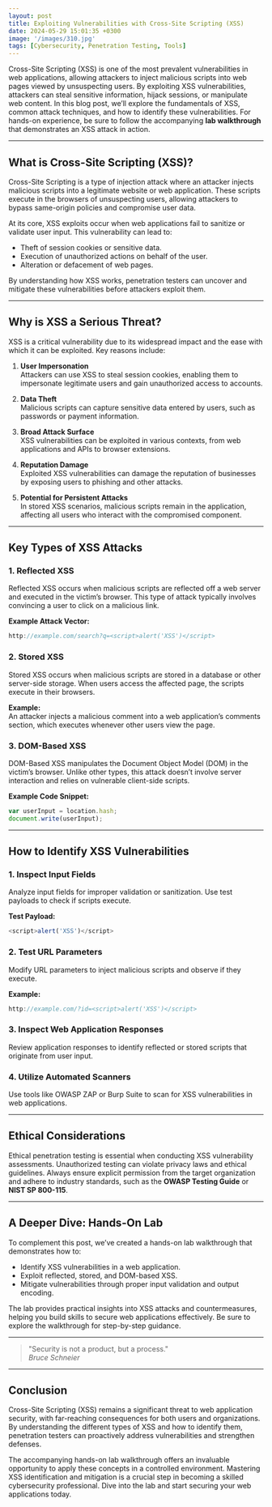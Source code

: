 ```yaml
---
layout: post
title: Exploiting Vulnerabilities with Cross-Site Scripting (XSS)
date: 2024-05-29 15:01:35 +0300
image: '/images/310.jpg'
tags: [Cybersecurity, Penetration Testing, Tools]
---
```


Cross-Site Scripting (XSS) is one of the most prevalent vulnerabilities in web applications, allowing attackers to inject malicious scripts into web pages viewed by unsuspecting users. By exploiting XSS vulnerabilities, attackers can steal sensitive information, hijack sessions, or manipulate web content. In this blog post, we’ll explore the fundamentals of XSS, common attack techniques, and how to identify these vulnerabilities. For hands-on experience, be sure to follow the accompanying **lab walkthrough** that demonstrates an XSS attack in action.

---

## What is Cross-Site Scripting (XSS)?

Cross-Site Scripting is a type of injection attack where an attacker injects malicious scripts into a legitimate website or web application. These scripts execute in the browsers of unsuspecting users, allowing attackers to bypass same-origin policies and compromise user data.

At its core, XSS exploits occur when web applications fail to sanitize or validate user input. This vulnerability can lead to:
- Theft of session cookies or sensitive data.  
- Execution of unauthorized actions on behalf of the user.  
- Alteration or defacement of web pages.  

By understanding how XSS works, penetration testers can uncover and mitigate these vulnerabilities before attackers exploit them.

---

## Why is XSS a Serious Threat?

XSS is a critical vulnerability due to its widespread impact and the ease with which it can be exploited. Key reasons include:

1. **User Impersonation**  
   Attackers can use XSS to steal session cookies, enabling them to impersonate legitimate users and gain unauthorized access to accounts.

2. **Data Theft**  
   Malicious scripts can capture sensitive data entered by users, such as passwords or payment information.

3. **Broad Attack Surface**  
   XSS vulnerabilities can be exploited in various contexts, from web applications and APIs to browser extensions.

4. **Reputation Damage**  
   Exploited XSS vulnerabilities can damage the reputation of businesses by exposing users to phishing and other attacks.

5. **Potential for Persistent Attacks**  
   In stored XSS scenarios, malicious scripts remain in the application, affecting all users who interact with the compromised component.

---

## Key Types of XSS Attacks

### 1. **Reflected XSS**
Reflected XSS occurs when malicious scripts are reflected off a web server and executed in the victim’s browser. This type of attack typically involves convincing a user to click on a malicious link.

**Example Attack Vector:**  
```javascript
http://example.com/search?q=<script>alert('XSS')</script>
```

### 2. **Stored XSS**
Stored XSS occurs when malicious scripts are stored in a database or other server-side storage. When users access the affected page, the scripts execute in their browsers.

**Example:**  
An attacker injects a malicious comment into a web application’s comments section, which executes whenever other users view the page.

### 3. **DOM-Based XSS**
DOM-Based XSS manipulates the Document Object Model (DOM) in the victim’s browser. Unlike other types, this attack doesn’t involve server interaction and relies on vulnerable client-side scripts.

**Example Code Snippet:**  
```javascript
var userInput = location.hash;
document.write(userInput);
```

---

## How to Identify XSS Vulnerabilities

### 1. **Inspect Input Fields**
Analyze input fields for improper validation or sanitization. Use test payloads to check if scripts execute.

**Test Payload:**  
```javascript
<script>alert('XSS')</script>
```

### 2. **Test URL Parameters**
Modify URL parameters to inject malicious scripts and observe if they execute.

**Example:**  
```javascript
http://example.com/?id=<script>alert('XSS')</script>
```

### 3. **Inspect Web Application Responses**
Review application responses to identify reflected or stored scripts that originate from user input.

### 4. **Utilize Automated Scanners**
Use tools like OWASP ZAP or Burp Suite to scan for XSS vulnerabilities in web applications.

---

## Ethical Considerations

Ethical penetration testing is essential when conducting XSS vulnerability assessments. Unauthorized testing can violate privacy laws and ethical guidelines. Always ensure explicit permission from the target organization and adhere to industry standards, such as the **OWASP Testing Guide** or **NIST SP 800-115**.

---

## A Deeper Dive: Hands-On Lab

To complement this post, we’ve created a hands-on lab walkthrough that demonstrates how to:
- Identify XSS vulnerabilities in a web application.
- Exploit reflected, stored, and DOM-based XSS.
- Mitigate vulnerabilities through proper input validation and output encoding.

The lab provides practical insights into XSS attacks and countermeasures, helping you build skills to secure web applications effectively. Be sure to explore the walkthrough for step-by-step guidance.

---

> "Security is not a product, but a process."  
> <cite>Bruce Schneier</cite>

---

## Conclusion

Cross-Site Scripting (XSS) remains a significant threat to web application security, with far-reaching consequences for both users and organizations. By understanding the different types of XSS and how to identify them, penetration testers can proactively address vulnerabilities and strengthen defenses.

The accompanying hands-on lab walkthrough offers an invaluable opportunity to apply these concepts in a controlled environment. Mastering XSS identification and mitigation is a crucial step in becoming a skilled cybersecurity professional. Dive into the lab and start securing your web applications today.
